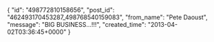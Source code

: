  {
   "id": "498772810158656",
   "post_id": "462493170453287_498768540159083",
   "from_name": "Pete Daoust",
   "message": "BIG BUSINESS...!!!",
   "created_time": "2013-04-02T03:36:45+0000"
 }
